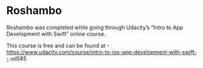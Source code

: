 # Roshambo
Roshambo was completed while going through Udacity’s “Intro to App
Development with Swift” online course. 

This course is free and can be
found at -
https://www.udacity.com/course/intro-to-ios-app-development-with-swift--
ud585
